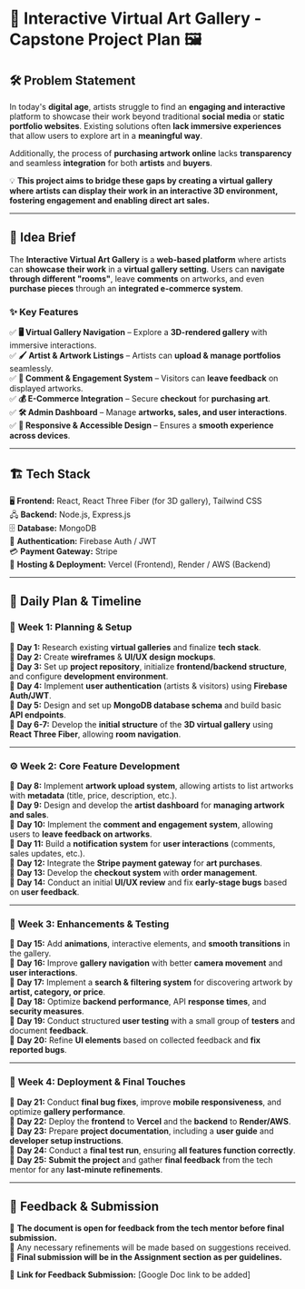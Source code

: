 # 🎨 **Interactive Virtual Art Gallery - Capstone Project Plan** 🖼️  

## 🛠️ **Problem Statement**  
In today's **digital age**, artists struggle to find an **engaging and interactive** platform to showcase their work beyond traditional **social media** or **static portfolio websites**. Existing solutions often **lack immersive experiences** that allow users to explore art in a **meaningful way**.  

Additionally, the process of **purchasing artwork online** lacks **transparency** and seamless **integration** for both **artists** and **buyers**.  

💡 **This project aims to bridge these gaps by creating a virtual gallery where artists can display their work in an interactive 3D environment, fostering engagement and enabling direct art sales.**  

---

## 🌟 **Idea Brief**  
The **Interactive Virtual Art Gallery** is a **web-based platform** where artists can **showcase their work** in a **virtual gallery setting**. Users can **navigate through different "rooms"**, leave **comments** on artworks, and even **purchase pieces** through an **integrated e-commerce system**.  

### ✨ **Key Features**  
✅ **🖥️ Virtual Gallery Navigation** – Explore a **3D-rendered gallery** with immersive interactions.  
✅ **🖌️ Artist & Artwork Listings** – Artists can **upload & manage portfolios** seamlessly.  
✅ **💬 Comment & Engagement System** – Visitors can **leave feedback** on displayed artworks.  
✅ **💰 E-Commerce Integration** – Secure **checkout** for **purchasing art**.  
✅ **🛠️ Admin Dashboard** – Manage **artworks, sales, and user interactions**.  
✅ **📱 Responsive & Accessible Design** – Ensures a **smooth experience across devices**.  

---

## 🏗️ **Tech Stack**  
🖥️ **Frontend:** React, React Three Fiber (for 3D gallery), Tailwind CSS  
🖧 **Backend:** Node.js, Express.js  
🗄️ **Database:** MongoDB  
🔑 **Authentication:** Firebase Auth / JWT  
💳 **Payment Gateway:** Stripe  
🚀 **Hosting & Deployment:** Vercel (Frontend), Render / AWS (Backend)  

---

## 📅 **Daily Plan & Timeline**  

### 📌 **Week 1: Planning & Setup**  
📍 **Day 1:** Research existing **virtual galleries** and finalize **tech stack**.  
📍 **Day 2:** Create **wireframes** & **UI/UX design mockups**.  
📍 **Day 3:** Set up **project repository**, initialize **frontend/backend structure**, and configure **development environment**.  
📍 **Day 4:** Implement **user authentication** (artists & visitors) using **Firebase Auth/JWT**.  
📍 **Day 5:** Design and set up **MongoDB database schema** and build basic **API endpoints**.  
📍 **Day 6-7:** Develop the **initial structure** of the **3D virtual gallery** using **React Three Fiber**, allowing **room navigation**.  

---

### ⚙️ **Week 2: Core Feature Development**  
📌 **Day 8:** Implement **artwork upload system**, allowing artists to list artworks with **metadata** (title, price, description, etc.).  
📌 **Day 9:** Design and develop the **artist dashboard** for **managing artwork and sales**.  
📌 **Day 10:** Implement the **comment and engagement system**, allowing users to **leave feedback on artworks**.  
📌 **Day 11:** Build a **notification system** for **user interactions** (comments, sales updates, etc.).  
📌 **Day 12:** Integrate the **Stripe payment gateway** for **art purchases**.  
📌 **Day 13:** Develop the **checkout system** with **order management**.  
📌 **Day 14:** Conduct an initial **UI/UX review** and fix **early-stage bugs** based on **user feedback**.  

---

### 🔧 **Week 3: Enhancements & Testing**  
📌 **Day 15:** Add **animations**, interactive elements, and **smooth transitions** in the gallery.  
📌 **Day 16:** Improve **gallery navigation** with better **camera movement** and **user interactions**.  
📌 **Day 17:** Implement a **search & filtering system** for discovering artwork by **artist, category, or price**.  
📌 **Day 18:** Optimize **backend performance**, API **response times**, and **security measures**.  
📌 **Day 19:** Conduct structured **user testing** with a small group of **testers** and document **feedback**.  
📌 **Day 20:** Refine **UI elements** based on collected feedback and **fix reported bugs**.  

---

### 🚀 **Week 4: Deployment & Final Touches**  
📌 **Day 21:** Conduct **final bug fixes**, improve **mobile responsiveness**, and optimize **gallery performance**.  
📌 **Day 22:** Deploy the **frontend** to **Vercel** and the **backend** to **Render/AWS**.  
📌 **Day 23:** Prepare **project documentation**, including a **user guide** and **developer setup instructions**.  
📌 **Day 24:** Conduct a **final test run**, ensuring **all features function correctly**.  
📌 **Day 25:** **Submit the project** and gather **final feedback** from the tech mentor for any **last-minute refinements**.  

---

## 📢 **Feedback & Submission**  
📌 **The document is open for feedback from the tech mentor before final submission.**  
📌 Any necessary refinements will be made based on suggestions received.  
📌 **Final submission will be in the Assignment section as per guidelines.**  

🔗 **Link for Feedback Submission:** [Google Doc link to be added]  
